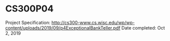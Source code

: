 # CS300P04
Project Specification: http://cs300-www.cs.wisc.edu/wp/wp-content/uploads/2019/09/p4ExceptionalBankTeller.pdf
Date completed: Oct 2, 2019
